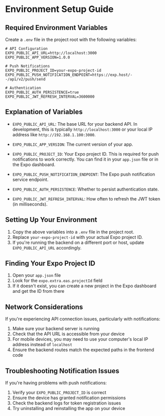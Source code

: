 # Environment Setup Guide

## Required Environment Variables

Create a `.env` file in the project root with the following variables:

```env
# API Configuration
EXPO_PUBLIC_API_URL=http://localhost:3000
EXPO_PUBLIC_APP_VERSION=1.0.0

# Push Notifications
EXPO_PUBLIC_PROJECT_ID=your-expo-project-id
EXPO_PUBLIC_PUSH_NOTIFICATION_ENDPOINT=https://exp.host/--/api/v2/push/send

# Authentication
EXPO_PUBLIC_AUTH_PERSISTENCE=true
EXPO_PUBLIC_JWT_REFRESH_INTERVAL=3600000
```

## Explanation of Variables

- `EXPO_PUBLIC_API_URL`: The base URL for your backend API. In development, this is typically `http://localhost:3000` or your local IP address like `http://192.168.1.100:3000`.

- `EXPO_PUBLIC_APP_VERSION`: The current version of your app.

- `EXPO_PUBLIC_PROJECT_ID`: Your Expo project ID. This is required for push notifications to work correctly. You can find it in your `app.json` file or in the Expo dashboard.

- `EXPO_PUBLIC_PUSH_NOTIFICATION_ENDPOINT`: The Expo push notification service endpoint.

- `EXPO_PUBLIC_AUTH_PERSISTENCE`: Whether to persist authentication state.

- `EXPO_PUBLIC_JWT_REFRESH_INTERVAL`: How often to refresh the JWT token (in milliseconds).

## Setting Up Your Environment

1. Copy the above variables into a `.env` file in the project root.
2. Replace `your-expo-project-id` with your actual Expo project ID.
3. If you're running the backend on a different port or host, update `EXPO_PUBLIC_API_URL` accordingly.

## Finding Your Expo Project ID

1. Open your `app.json` file
2. Look for the `expo.extra.eas.projectId` field
3. If it doesn't exist, you can create a new project in the Expo dashboard and get the ID from there

## Network Considerations

If you're experiencing API connection issues, particularly with notifications:

1. Make sure your backend server is running
2. Check that the API URL is accessible from your device
3. For mobile devices, you may need to use your computer's local IP address instead of `localhost`
4. Ensure the backend routes match the expected paths in the frontend code

## Troubleshooting Notification Issues

If you're having problems with push notifications:

1. Verify your `EXPO_PUBLIC_PROJECT_ID` is correct
2. Ensure the device has granted notification permissions
3. Check the backend logs for token registration issues
4. Try uninstalling and reinstalling the app on your device 